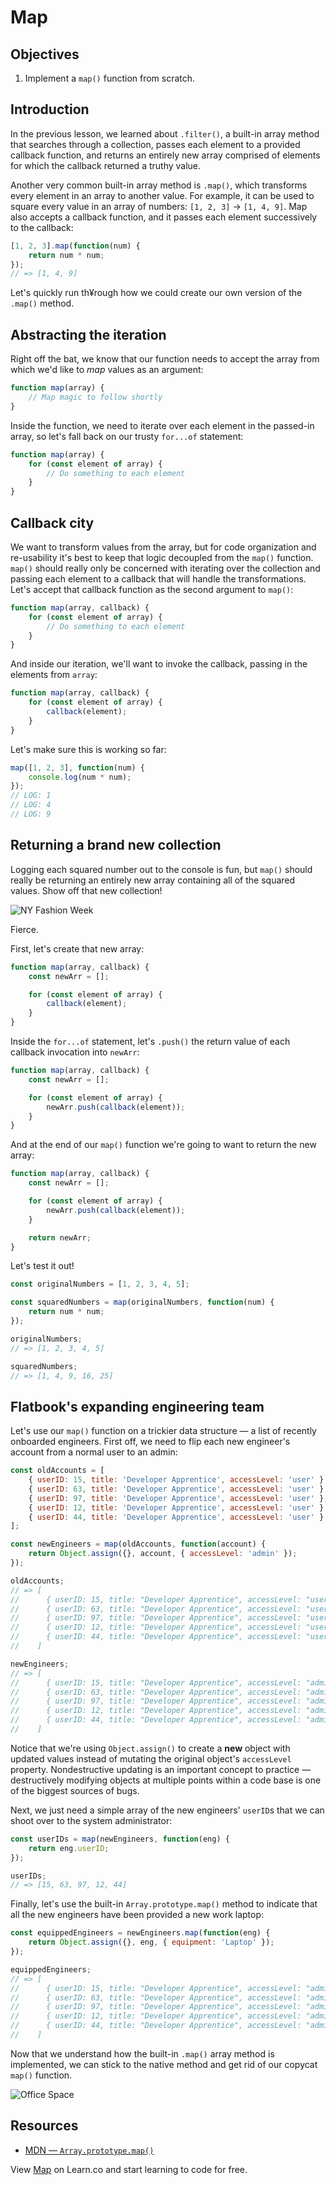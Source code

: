 # Map

## Objectives

1.  Implement a `map()` function from scratch.

## Introduction

In the previous lesson, we learned about `.filter()`, a built-in array method
that searches through a collection, passes each element to a provided callback
function, and returns an entirely new array comprised of elements for which the
callback returned a truthy value.

Another very common built-in array method is `.map()`, which transforms every
element in an array to another value. For example, it can be used to square
every value in an array of numbers: `[1, 2, 3]` -> `[1, 4, 9]`. Map also accepts
a callback function, and it passes each element successively to the callback:

```js
[1, 2, 3].map(function(num) {
	return num * num;
});
// => [1, 4, 9]
```

Let's quickly run th¥rough how we could create our own version of the `.map()`
method.

## Abstracting the iteration

Right off the bat, we know that our function needs to accept the array from
which we'd like to _map_ values as an argument:

```js
function map(array) {
	// Map magic to follow shortly
}
```

Inside the function, we need to iterate over each element in the passed-in
array, so let's fall back on our trusty `for...of` statement:

```js
function map(array) {
	for (const element of array) {
		// Do something to each element
	}
}
```

## Callback city

We want to transform values from the array, but for code organization and
re-usability it's best to keep that logic decoupled from the `map()` function.
`map()` should really only be concerned with iterating over the collection and
passing each element to a callback that will handle the transformations. Let's
accept that callback function as the second argument to `map()`:

```js
function map(array, callback) {
	for (const element of array) {
		// Do something to each element
	}
}
```

And inside our iteration, we'll want to invoke the callback, passing in the
elements from `array`:

```js
function map(array, callback) {
	for (const element of array) {
		callback(element);
	}
}
```

Let's make sure this is working so far:

```js
map([1, 2, 3], function(num) {
	console.log(num * num);
});
// LOG: 1
// LOG: 4
// LOG: 9
```

## Returning a brand new collection

Logging each squared number out to the console is fun, but `map()` should really
be returning an entirely new array containing all of the squared values. Show
off that new collection!

<picture>
  <source srcset="https://curriculum-content.s3.amazonaws.com/web-development/js/looping-and-iteration/map-readme/nyfw.webp" type="image/webp">
  <source srcset="https://curriculum-content.s3.amazonaws.com/web-development/js/looping-and-iteration/map-readme/nyfw.gif" type="image/gif">
  <img src="https://curriculum-content.s3.amazonaws.com/web-development/js/looping-and-iteration/map-readme/nyfw.gif" alt="NY Fashion Week">
</picture>

Fierce.

First, let's create that new array:

```js
function map(array, callback) {
	const newArr = [];

	for (const element of array) {
		callback(element);
	}
}
```

Inside the `for...of` statement, let's `.push()` the return value of each
callback invocation into `newArr`:

```js
function map(array, callback) {
	const newArr = [];

	for (const element of array) {
		newArr.push(callback(element));
	}
}
```

And at the end of our `map()` function we're going to want to return the new
array:

```js
function map(array, callback) {
	const newArr = [];

	for (const element of array) {
		newArr.push(callback(element));
	}

	return newArr;
}
```

Let's test it out!

```js
const originalNumbers = [1, 2, 3, 4, 5];

const squaredNumbers = map(originalNumbers, function(num) {
	return num * num;
});

originalNumbers;
// => [1, 2, 3, 4, 5]

squaredNumbers;
// => [1, 4, 9, 16, 25]
```

## Flatbook's expanding engineering team

Let's use our `map()` function on a trickier data structure — a list of recently
onboarded engineers. First off, we need to flip each new engineer's account from
a normal user to an admin:

```js
const oldAccounts = [
	{ userID: 15, title: 'Developer Apprentice', accessLevel: 'user' },
	{ userID: 63, title: 'Developer Apprentice', accessLevel: 'user' },
	{ userID: 97, title: 'Developer Apprentice', accessLevel: 'user' },
	{ userID: 12, title: 'Developer Apprentice', accessLevel: 'user' },
	{ userID: 44, title: 'Developer Apprentice', accessLevel: 'user' }
];

const newEngineers = map(oldAccounts, function(account) {
	return Object.assign({}, account, { accessLevel: 'admin' });
});

oldAccounts;
// => [
//      { userID: 15, title: "Developer Apprentice", accessLevel: "user" },
//      { userID: 63, title: "Developer Apprentice", accessLevel: "user" },
//      { userID: 97, title: "Developer Apprentice", accessLevel: "user" },
//      { userID: 12, title: "Developer Apprentice", accessLevel: "user" },
//      { userID: 44, title: "Developer Apprentice", accessLevel: "user" }
//    ]

newEngineers;
// => [
//      { userID: 15, title: "Developer Apprentice", accessLevel: "admin" },
//      { userID: 63, title: "Developer Apprentice", accessLevel: "admin" },
//      { userID: 97, title: "Developer Apprentice", accessLevel: "admin" },
//      { userID: 12, title: "Developer Apprentice", accessLevel: "admin" },
//      { userID: 44, title: "Developer Apprentice", accessLevel: "admin" }
//    ]
```

Notice that we're using `Object.assign()` to create a **new** object with
updated values instead of mutating the original object's `accessLevel` property.
Nondestructive updating is an important concept to practice — destructively
modifying objects at multiple points within a code base is one of the biggest
sources of bugs.

Next, we just need a simple array of the new engineers' `userID`s that we can
shoot over to the system administrator:

```js
const userIDs = map(newEngineers, function(eng) {
	return eng.userID;
});

userIDs;
// => [15, 63, 97, 12, 44]
```

Finally, let's use the built-in `Array.prototype.map()` method to indicate that all the new engineers have been provided a new work laptop:

```js
const equippedEngineers = newEngineers.map(function(eng) {
	return Object.assign({}, eng, { equipment: 'Laptop' });
});

equippedEngineers;
// => [
//      { userID: 15, title: "Developer Apprentice", accessLevel: "admin", equipment: "Laptop" },
//      { userID: 63, title: "Developer Apprentice", accessLevel: "admin", equipment: "Laptop" },
//      { userID: 97, title: "Developer Apprentice", accessLevel: "admin", equipment: "Laptop" },
//      { userID: 12, title: "Developer Apprentice", accessLevel: "admin", equipment: "Laptop" },
//      { userID: 44, title: "Developer Apprentice", accessLevel: "admin", equipment: "Laptop" }
//    ]
```

Now that we understand how the built-in `.map()` array method is implemented, we
can stick to the native method and get rid of our copycat `map()` function.

<picture>
  <source srcset="https://curriculum-content.s3.amazonaws.com/web-development/js/looping-and-iteration/map-readme/office_space.webp" type="image/webp">
  <source srcset="https://curriculum-content.s3.amazonaws.com/web-development/js/looping-and-iteration/map-readme/office_space.gif" type="image/gif">
  <img src="https://curriculum-content.s3.amazonaws.com/web-development/js/looping-and-iteration/map-readme/office_space.gif" alt="Office Space">
</picture>

## Resources

- [MDN — `Array.prototype.map()`](https://developer.mozilla.org/en-US/docs/Web/JavaScript/Reference/Global_Objects/Array/map)

<p class='util--hide'>View <a href='https://learn.co/lessons/js-looping-and-iteration-map-readme'>Map</a> on Learn.co and start learning to code for free.</p>

